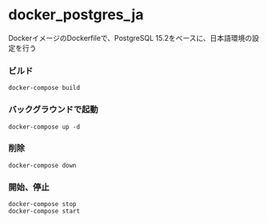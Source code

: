 # docker_postgres_ja
DockerイメージのDockerfileで、PostgreSQL 15.2をベースに、日本語環境の設定を行う

### ビルド

``docker-compose build``

### バックグラウンドで起動
``docker-compose up -d``
### 削除
``docker-compose down``
### 開始、停止
```
docker-compose stop
docker-compose start
```
